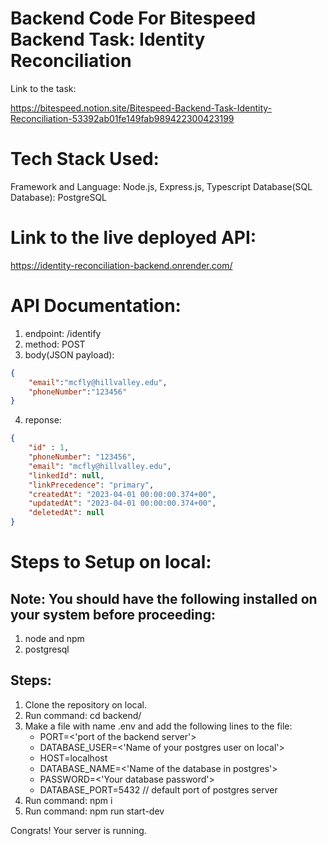 # Backend Code For Bitespeed Backend Task: Identity Reconciliation

Link to the task: 

https://bitespeed.notion.site/Bitespeed-Backend-Task-Identity-Reconciliation-53392ab01fe149fab989422300423199

# Tech Stack Used: 

Framework and Language: Node.js, Express.js, Typescript
Database(SQL Database): PostgreSQL

# Link to the live deployed API: 

https://identity-reconciliation-backend.onrender.com/

# API Documentation: 

1. endpoint: /identify
2. method: POST
3. body(JSON payload): <br> 
```json
{
    "email":"mcfly@hillvalley.edu",
    "phoneNumber":"123456"
}
```

4. reponse: <br>

```json
{
	"id" : 1,                  
    "phoneNumber": "123456",
    "email": "mcfly@hillvalley.edu",
    "linkedId": null,
    "linkPrecedence": "primary",
    "createdAt": "2023-04-01 00:00:00.374+00",              
    "updatedAt": "2023-04-01 00:00:00.374+00",              
    "deletedAt": null
}
```

# Steps to Setup on local: 

## Note: You should have the following installed on your system before proceeding: 

1. node and npm
2. postgresql

## Steps: 
1. Clone the repository on local.
2. Run command: cd backend/ 
3. Make a file with name .env and add the following lines to the file: <br>
    +    PORT=<'port of the backend server'>
    +    DATABASE_USER=<'Name of your postgres user on local'>
    +    HOST=localhost  
    +    DATABASE_NAME=<'Name of the database in postgres'>
    +    PASSWORD=<'Your database password'>
    +    DATABASE_PORT=5432 // default port of postgres server
3. Run command: npm i
4. Run command: npm run start-dev

Congrats! Your server is running.